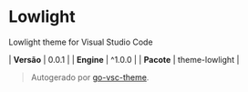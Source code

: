 # Lowlight

Lowlight theme for Visual Studio Code

| **Versão** | 0.0.1 |
| **Engine** | ^1.0.0 |
| **Pacote** | theme-lowlight |

> Autogerado por [go-vsc-theme](https://github.com/natalbu/go-vsc-theme).
